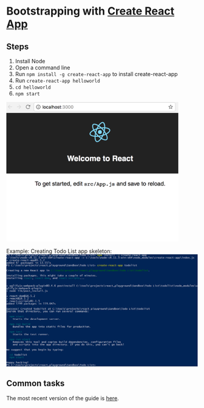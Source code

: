 # Bootstrapping with [Create React App](https://github.com/facebookincubator/create-react-app)

## Steps
1. Install Node
1. Open a command line
1. Run `npm install -g create-react-app` to install create-react-app
1. Run `create-react-app helloworld`
1. `cd helloworld`
1. `npm start`
 
![Create React App](https://raw.githubusercontent.com/rysharprules/React-Playground/master/Sandbox/Create%20React%20App/hello-world.png)

Example: Creating Todo List app skeleton:<br />
![Create React App](https://raw.githubusercontent.com/rysharprules/React-Playground/master/Sandbox/Create%20React%20App/create-react-app.png)

## Common tasks

The most recent version of the guide is [here](https://github.com/facebookincubator/create-react-app/blob/master/packages/react-scripts/template/README.md).